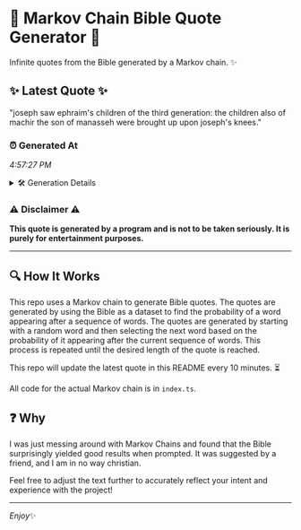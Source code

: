 # 📖 Markov Chain Bible Quote Generator 📖

Infinite quotes from the Bible generated by a Markov chain. ✨

## ✨ Latest Quote ✨
"joseph saw ephraim's children of the third generation: the children also of machir the son of manasseh were brought up upon joseph's knees."

### ⏰ Generated At
*4:57:27 PM*

<details>
    <summary>🛠️ Generation Details</summary>
    <p>
        <strong>🌱 Seed:</strong> joseph<br>
        <strong>🔄 Iterations:</strong> 22<br>
        <strong>📜 Context History:</strong><br>[ joseph ]: saw<br>[ joseph, saw ]: ephraim's<br>[ joseph, saw, ephraim's ]: children<br>[ joseph, saw, ephraim's, children ]: of<br>[ joseph, saw, ephraim's, children, of ]: the<br>[ joseph, saw, ephraim's, children, of, the ]: third<br>[ saw, ephraim's, children, of, the, third ]: generation:<br>[ ephraim's, children, of, the, third, generation: ]: the<br>[ children, of, the, third, generation:, the ]: children<br>[ of, the, third, generation:, the, children ]: also<br>[ the, third, generation:, the, children, also ]: of<br>[ third, generation:, the, children, also, of ]: machir<br>[ generation:, the, children, also, of, machir ]: the<br>[ the, children, also, of, machir, the ]: son<br>[ children, also, of, machir, the, son ]: of<br>[ also, of, machir, the, son, of ]: manasseh<br>[ of, machir, the, son, of, manasseh ]: were<br>[ machir, the, son, of, manasseh, were ]: brought<br>[ the, son, of, manasseh, were, brought ]: up<br>[ son, of, manasseh, were, brought, up ]: upon<br>[ of, manasseh, were, brought, up, upon ]: joseph's<br>[ manasseh, were, brought, up, upon, joseph's ]: knees.<br>
    </p>
</details>

### ⚠️ Disclaimer ⚠️
**This quote is generated by a program and is not to be taken seriously. It is purely for entertainment purposes.**

---

## 🔍 How It Works

This repo uses a Markov chain to generate Bible quotes. The quotes are generated by using the Bible as a dataset to find the probability of a word appearing after a sequence of words. The quotes are generated by starting with a random word and then selecting the next word based on the probability of it appearing after the current sequence of words. This process is repeated until the desired length of the quote is reached.

This repo will update the latest quote in this README every 10 minutes. ⏳

All code for the actual Markov chain is in `index.ts`.

## ❓ Why

I was just messing around with Markov Chains and found that the Bible surprisingly yielded good results when prompted. 
It was suggested by a friend, and I am in no way christian.

Feel free to adjust the text further to accurately reflect your intent and experience with the project!

---

*Enjoy*✨
